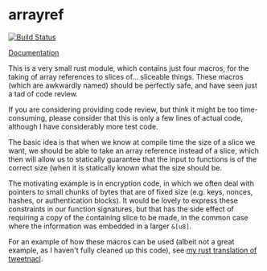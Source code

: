 # arrayref

[![Build Status](https://travis-ci.org/droundy/arrayref.svg?branch=master)](https://travis-ci.org/droundy/arrayref)

[Documentation](https://droundy.github.io/arrayref)

This is a very small rust module, which contains just four macros, for
the taking of array references to slices of... sliceable things.
These macros (which are awkwardly named) should be perfectly safe, and
have seen just a tad of code review.

If you are considering providing code review, but think it might be
too time-consuming, please consider that this is only a few lines of
actual code, although I have considerably more test code.

The basic idea is that when we know at compile time the size of a
slice we want, we should be able to take an array reference instead of
a slice, which then will allow us to statically guarantee that the
input to functions is of the correct size (when it is statically known
what the size should be.

The motivating example is in encryption code, in which we often deal
with pointers to small chunks of bytes that are of fixed size
(e.g. keys, nonces, hashes, or authentication blocks).  It would be
lovely to express these constraints in our function signatures, but
that has the side effect of requiring a copy of the containing slice
to be made, in the common case where the information was embedded in a
larger `&[u8]`.

For an example of how these macros can be used (albeit not a great
example, as I haven't fully cleaned up this code), see
[my rust translation of tweetnacl](https://github.com/droundy/onionsalt/blob/master/src/crypto.rs).
